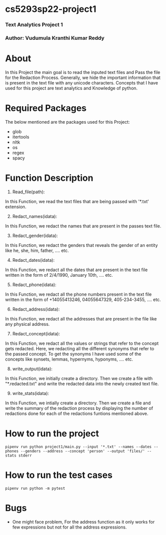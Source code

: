 # cs5293sp22-project1

### Text Analytics Project 1
### Author: Vudumula Kranthi Kumar Reddy

# About

In this Project the main goal is to read the inputed text files and Pass the file for the Redaction Process. Generally, we hide the important information that is present in the text file with any unicode characters. Concepts that I have used for this project are text analytics and Knowledge of python. 

# Required Packages

The below mentioned are the packages used for this Project:
* glob
* itertools
* nltk
* os
* regex
* spacy

# Function Description

1. Read_file(path): 

In this Function, we read the text files that are being passed with '*.txt' extension.

2. Redact_names(idata):

In this Function, we redact the names that are present in the passes text file.

3. Redact_gender(idata):

In this Function, we redact the genders that reveals the gender of an entity like he, she, him, father, .... etc.

4. Redact_dates(idata):

In this Function, we redact all the dates that are present in the text file written in the form of 2/4/1990, January 10th, .... etc.

5. Redact_phone(idata):

In this Function, we redact all the phone numbers present in the text file written in the form of +14055413246, 04055647329, 405-234-3455, .... etc.

6. Redact_address(idata):

In this Function, we redact all the addresses that are present in the file like any physical address.

7. Redact_concept(idata):

In this Function, we redact all the values or strings that refer to the concept gets redacted. Here, we redacting all the different synonyms that refer to the passed concept. To get the synonyms I have used some of the concepts like synsets, lemmas, hypernyms, hyponyms, .... etc.

8. write_output(idata):

In this Function, we initially create a directory. Then we create a file with "*.redacted.txt" and write the redacted data into the newly created text file.

9. write_stats(idata):

In this Function, we intially create a directory. Then we create a file and write the summary of the redaction process by displaying the number of redactions done for each of the redactions funtions mentioned above.

# How to run the project

```
pipenv run python project1/main.py --input '*.txt' --names --dates --phones --genders --address --concept 'person' --output 'files/' --stats stderr
```

# How to run the test cases

```
pipenv run python -m pytest
```

# Bugs

* One might face problem, For the address function as it only works for few expressions but not for all the address expressions.
